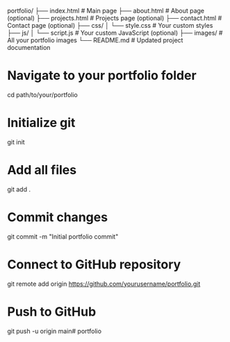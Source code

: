 portfolio/
├── index.html          # Main page
├── about.html          # About page (optional)
├── projects.html       # Projects page (optional)
├── contact.html        # Contact page (optional)
├── css/
│   └── style.css       # Your custom styles
├── js/
│   └── script.js       # Your custom JavaScript (optional)
├── images/             # All your portfolio images
└── README.md           # Updated project documentation
# Navigate to your portfolio folder
cd path/to/your/portfolio

# Initialize git
git init

# Add all files
git add .

# Commit changes
git commit -m "Initial portfolio commit"

# Connect to GitHub repository
git remote add origin https://github.com/yourusername/portfolio.git

# Push to GitHub
git push -u origin main# portfolio
